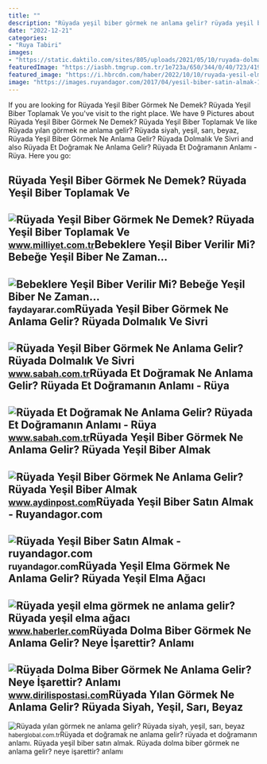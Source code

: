 ```yaml
---
title: ""
description: "Rüyada yeşil biber görmek ne anlama gelir? rüyada yeşil biber almak"
date: "2022-12-21"
categories:
- "Ruya Tabiri"
images:
- "https://static.daktilo.com/sites/805/uploads/2021/05/10/ruyada-dolma-biber-gormek-ne-anlama-gelir-neye-isarettir-anlami-yorumu1.jpg"
featuredImage: "https://iasbh.tmgrup.com.tr/1e723a/650/344/0/40/723/419?u=https://isbh.tmgrup.com.tr/sbh/2022/04/27/ruyada-yesil-biber-gormek-ne-anlama-gelir-ruyada-dolmalik-ve-sivri-yesil-biber-toplamak-yemek-almak-anlami-1651054818302.jpg"
featured_image: "https://i.hbrcdn.com/haber/2022/10/10/ruyada-yesil-elma-gormek-ne-anlama-gelir-ruyada-15348459_6451_amp.jpg"
image: "https://images.ruyandagor.com/2017/04/yesil-biber-satin-almak-1338.jpg"
---
```


If you are looking for Rüyada Yeşil Biber Görmek Ne Demek? Rüyada Yeşil Biber Toplamak Ve you've visit to the right place. We have 9 Pictures about Rüyada Yeşil Biber Görmek Ne Demek? Rüyada Yeşil Biber Toplamak Ve like Rüyada yılan görmek ne anlama gelir? Rüyada siyah, yeşil, sarı, beyaz, Rüyada Yeşil Biber Görmek Ne Anlama Gelir? Rüyada Dolmalık Ve Sivri and also Rüyada Et Doğramak Ne Anlama Gelir? Rüyada Et Doğramanın Anlamı - Rüya. Here you go:

Rüyada Yeşil Biber Görmek Ne Demek? Rüyada Yeşil Biber Toplamak Ve
------------------------------------------------------------------

 ![Rüyada Yeşil Biber Görmek Ne Demek? Rüyada Yeşil Biber Toplamak Ve](https://i2.milimaj.com/i/milliyet/75/0x0/5f1e165dadcdeb0d00d0f78c.jpg) <small>www.milliyet.com.tr</small>Bebeklere Yeşil Biber Verilir Mi? Bebeğe Yeşil Biber Ne Zaman...
----------------------------------------------------------------

 ![Bebeklere Yeşil Biber Verilir Mi? Bebeğe Yeşil Biber Ne Zaman...](https://faydayarar.com/wp-content/uploads/2020/02/bebeklere-yesil-biber-verilir-mi-bebege-yesil-biber-ne-zaman-verilir.jpg) <small>faydayarar.com</small>Rüyada Yeşil Biber Görmek Ne Anlama Gelir? Rüyada Dolmalık Ve Sivri
-------------------------------------------------------------------

 ![Rüyada Yeşil Biber Görmek Ne Anlama Gelir? Rüyada Dolmalık Ve Sivri](https://iasbh.tmgrup.com.tr/1e723a/650/344/0/40/723/419?u=https://isbh.tmgrup.com.tr/sbh/2022/04/27/ruyada-yesil-biber-gormek-ne-anlama-gelir-ruyada-dolmalik-ve-sivri-yesil-biber-toplamak-yemek-almak-anlami-1651054818302.jpg) <small>www.sabah.com.tr</small>Rüyada Et Doğramak Ne Anlama Gelir? Rüyada Et Doğramanın Anlamı - Rüya
----------------------------------------------------------------------

 ![Rüyada Et Doğramak Ne Anlama Gelir? Rüyada Et Doğramanın Anlamı - Rüya](https://iasbh.tmgrup.com.tr/3e17ce/650/344/0/4/724/384?u=https://isbh.tmgrup.com.tr/sbh/2022/06/20/ruyada-et-dogramak-ne-anlama-gelir-ruyada-et-dogramanin-anlami-1655712219208.jpg) <small>www.sabah.com.tr</small>Rüyada Yeşil Biber Görmek Ne Anlama Gelir? Rüyada Yeşil Biber Almak
-------------------------------------------------------------------

 ![Rüyada Yeşil Biber Görmek Ne Anlama Gelir? Rüyada Yeşil Biber Almak](https://aydinpostcom.teimg.com/crop/1280x720/aydinpost-com/images/haberler/2020/05/ruyada-yesil-biber-gormek-ne-anlama-gelir-ruyada-yesil-biber-almak-toplamak-ve-yemek-anlami_1TEk7oEbVm.jpg) <small>www.aydinpost.com</small>Rüyada Yeşil Biber Satın Almak - Ruyandagor.com
-----------------------------------------------

 ![Rüyada Yeşil Biber Satın Almak - ruyandagor.com](https://images.ruyandagor.com/2017/04/yesil-biber-satin-almak-1338.jpg) <small>ruyandagor.com</small>Rüyada Yeşil Elma Görmek Ne Anlama Gelir? Rüyada Yeşil Elma Ağacı
-----------------------------------------------------------------

 ![Rüyada yeşil elma görmek ne anlama gelir? Rüyada yeşil elma ağacı](https://i.hbrcdn.com/haber/2022/10/10/ruyada-yesil-elma-gormek-ne-anlama-gelir-ruyada-15348459_6451_amp.jpg) <small>www.haberler.com</small>Rüyada Dolma Biber Görmek Ne Anlama Gelir? Neye İşarettir? Anlamı
-----------------------------------------------------------------

 ![Rüyada Dolma Biber Görmek Ne Anlama Gelir? Neye İşarettir? Anlamı](https://static.daktilo.com/sites/805/uploads/2021/05/10/ruyada-dolma-biber-gormek-ne-anlama-gelir-neye-isarettir-anlami-yorumu1.jpg) <small>www.dirilispostasi.com</small>Rüyada Yılan Görmek Ne Anlama Gelir? Rüyada Siyah, Yeşil, Sarı, Beyaz
---------------------------------------------------------------------

 ![Rüyada yılan görmek ne anlama gelir? Rüyada siyah, yeşil, sarı, beyaz](https://i.haberglobal.com.tr/storage/files/images/2022/02/23/ruyada-yilan-gormek-ne-anlama-gelir-ruyada-siyah-yesil-sari-beyaz-kirmizi-ve-mavi-evde-yilan-gormek-ne-demek-IJYp.jpg) <small>haberglobal.com.tr</small>Rüyada et doğramak ne anlama gelir? rüyada et doğramanın anlamı. Rüyada yeşil biber satın almak. Rüyada dolma biber görmek ne anlama gelir? neye i̇şarettir? anlamı
